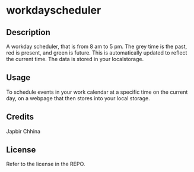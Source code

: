 # workdayscheduler

## Description
A workday scheduler, that is from 8 am to 5 pm. The grey time is the past, red is present, and green is future. This is automatically updated to reflect the current time. The data is stored in your localstorage. 
## Usage
To schedule events in your work calendar at a specific time on the current day, on a webpage that then stores into your local storage. 
## Credits
Japbir Chhina
## License
Refer to the license in the REPO.